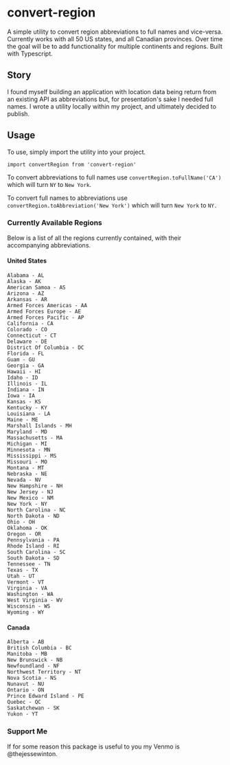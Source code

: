
# convert-region

A simple utility to convert region abbreviations to full names and vice-versa. Currently works with all 50 US states, and all Canadian provinces. Over time the goal will be to add functionality for multiple continents and regions. Built with Typescript.

## Story

I found myself building an application with location data being return from an existing API as abbreviations but, for presentation's sake I needed full names. I wrote a utility locally within my project, and ultimately decided to publish.

## Usage
To use, simply import the utility into your project.

`import convertRegion from 'convert-region'`

To convert abbreviations to full names use `convertRegion.toFullName('CA')` which will turn `NY` to `New York`. 

To convert full names to abbreviations use `convertRegion.toAbbreviation('New York')` which will turn `New York` to `NY.`

### Currently Available Regions
Below is a list of all the regions currently contained, with their accompanying abbreviations.
 
#### United States

    Alabama - AL  
    Alaska - AK  
    American Samoa - AS
    Arizona - AZ
    Arkansas - AR
    Armed Forces Americas - AA
    Armed Forces Europe - AE
    Armed Forces Pacific - AP
    California - CA
    Colorado - CO
    Connecticut - CT  
    Delaware - DE
    District Of Columbia - DC 
    Florida - FL
    Guam - GU
    Georgia - GA 
    Hawaii - HI 
    Idaho - ID 
    Illinois - IL 
    Indiana - IN 
    Iowa - IA 
    Kansas - KS
    Kentucky - KY 
    Louisiana - LA 
    Maine - ME
    Marshall Islands - MH 
    Maryland - MD 
    Massachusetts - MA  
    Michigan - MI
    Minnesota - MN 
    Mississippi - MS 
    Missouri - MO 
    Montana - MT 
    Nebraska - NE 
    Nevada - NV 
    New Hampshire - NH  
    New Jersey - NJ 
    New Mexico - NM
    New York - NY  
    North Carolina - NC  
    North Dakota - ND 
    Ohio - OH 
    Oklahoma - OK 
    Oregon - OR 
    Pennsylvania - PA
    Rhode Island - RI 
    South Carolina - SC 
    South Dakota - SD 
    Tennessee - TN 
    Texas - TX 
    Utah - UT
    Vermont - VT 
    Virginia - VA 
    Washington - WA 
    West Virginia - WV 
    Wisconsin - WS 
    Wyoming - WY

#### Canada

    Alberta - AB
    British Columbia - BC
    Manitoba - MB
    New Brunswick - NB
    Newfoundland - NF
    Northwest Territory - NT
    Nova Scotia - NS
    Nunavut - NU
    Ontario - ON
    Prince Edward Island - PE
    Quebec - QC
    Saskatchewan - SK
    Yukon - YT

### Support Me

If for some reason this package is useful to you my Venmo is @thejessewinton. 